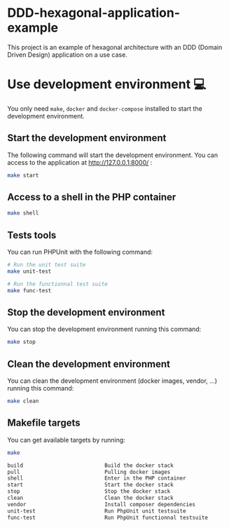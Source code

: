 # DDD-hexagonal-application-example

This project is an example of hexagonal architecture with an DDD (Domain Driven Design) application on a use case. 


# Use development environment :computer:

You only need `make`, `docker` and `docker-compose` installed to start the development environment.

## Start the development environment

The following command will start the development environment.
You can access to the application at http://127.0.0.1:8000/ :

```bash
make start
```

## Access to a shell in the PHP container

```bash
make shell
```

## Tests tools

You can run PHPUnit with the following command:
```bash
# Run the unit test suite
make unit-test

# Run the functionnal test suite
make func-test
```

## Stop the development environment

You can stop the development environment running this command:
```bash
make stop
```

## Clean the development environment

You can clean the development environment (docker images, vendor, ...) running this command:
```bash
make clean
```

## Makefile targets

You can get available targets by running:
```bash
make
```

```bash
build                          Build the docker stack
pull                           Pulling docker images
shell                          Enter in the PHP container
start                          Start the docker stack
stop                           Stop the docker stack
clean                          Clean the docker stack
vendor                         Install composer dependencies
unit-test                      Run PhpUnit unit testsuite
func-test                      Run PhpUnit functionnal testsuite
```
